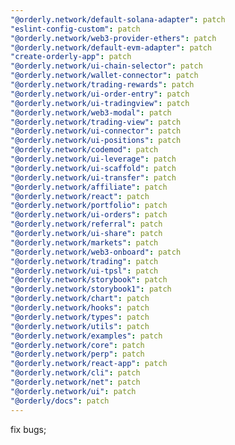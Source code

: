 ```yaml
---
"@orderly.network/default-solana-adapter": patch
"eslint-config-custom": patch
"@orderly.network/web3-provider-ethers": patch
"@orderly.network/default-evm-adapter": patch
"create-orderly-app": patch
"@orderly.network/ui-chain-selector": patch
"@orderly.network/wallet-connector": patch
"@orderly.network/trading-rewards": patch
"@orderly.network/ui-order-entry": patch
"@orderly.network/ui-tradingview": patch
"@orderly.network/web3-modal": patch
"@orderly.network/trading-view": patch
"@orderly.network/ui-connector": patch
"@orderly.network/ui-positions": patch
"@orderly.network/codemod": patch
"@orderly.network/ui-leverage": patch
"@orderly.network/ui-scaffold": patch
"@orderly.network/ui-transfer": patch
"@orderly.network/affiliate": patch
"@orderly.network/react": patch
"@orderly.network/portfolio": patch
"@orderly.network/ui-orders": patch
"@orderly.network/referral": patch
"@orderly.network/ui-share": patch
"@orderly.network/markets": patch
"@orderly.network/web3-onboard": patch
"@orderly.network/trading": patch
"@orderly.network/ui-tpsl": patch
"@orderly.network/storybook": patch
"@orderly.network/storybook1": patch
"@orderly.network/chart": patch
"@orderly.network/hooks": patch
"@orderly.network/types": patch
"@orderly.network/utils": patch
"@orderly.network/examples": patch
"@orderly.network/core": patch
"@orderly.network/perp": patch
"@orderly.network/react-app": patch
"@orderly.network/cli": patch
"@orderly.network/net": patch
"@orderly.network/ui": patch
"@orderly/docs": patch
---
```


fix bugs;
